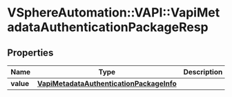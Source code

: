 # VSphereAutomation::VAPI::VapiMetadataAuthenticationPackageResp

## Properties
Name | Type | Description | Notes
------------ | ------------- | ------------- | -------------
**value** | [**VapiMetadataAuthenticationPackageInfo**](VapiMetadataAuthenticationPackageInfo.md) |  | 


